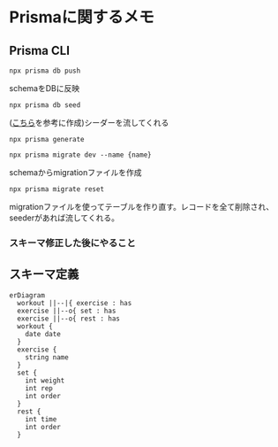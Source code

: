 # Prismaに関するメモ
## Prisma CLI
```
npx prisma db push
```
schemaをDBに反映

```
npx prisma db seed
```
([こちら](https://www.prisma.io/docs/orm/prisma-migrate/workflows/seeding)を参考に作成)シーダーを流してくれる

```
npx prisma generate
```


```
npx prisma migrate dev --name {name}
```
schemaからmigrationファイルを作成

```
npx prisma migrate reset
```
migrationファイルを使ってテーブルを作り直す。レコードを全て削除され、seederがあれば流してくれる。

### スキーマ修正した後にやること


## スキーマ定義

```mermaid
erDiagram
  workout ||--|{ exercise : has
  exercise ||--o{ set : has
  exercise ||--o{ rest : has
  workout {
    date date
  }
  exercise {
    string name
  }
  set {
    int weight
    int rep
    int order
  }
  rest {
    int time
    int order
  }
```

